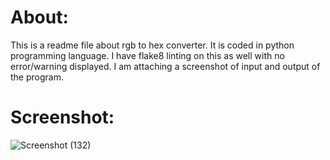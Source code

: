 # About:

This is a readme file about rgb to hex converter. It is coded in python programming language.
I have flake8 linting on this as well with no error/warning displayed.
I am attaching a screenshot of input and output of the program.


# Screenshot:

![Screenshot (132)](https://user-images.githubusercontent.com/87274221/193456660-c077c138-e8ed-4776-ac39-240735ee197d.png)
